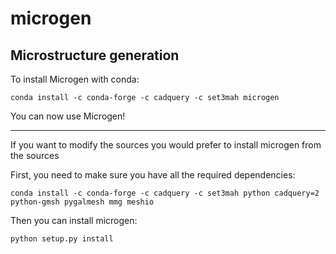 # microgen
Microstructure generation
-------------------------------------------------------------------------------------------------------
To install Microgen with conda: 
```
conda install -c conda-forge -c cadquery -c set3mah microgen
```
You can now use Microgen!

-------------------------------------------------------------------------------------------------------

If you want to modify the sources you would prefer to install microgen from the sources

First, you need to make sure you have all the required dependencies:
```
conda install -c conda-forge -c cadquery -c set3mah python cadquery=2 python-gmsh pygalmesh mmg meshio
```

Then you can install microgen: 
```
python setup.py install
```
